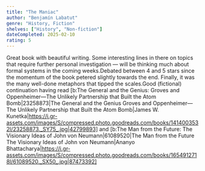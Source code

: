 ```yaml
---
title: "The Maniac"
author: "Benjamín Labatut"
genre: "History, Fiction"
shelves: ["History", "Non-fiction"]
dateCompleted: 2025-02-10
rating: 5
---
```


Great book with beautiful writing. Some interesting lines in there on topics that require further personal investigation — will be thinking much about formal systems in the coming weeks.Debated between 4 and 5 stars since the momentum of the book petered slightly towards the end. Finally, it was the many well-done metaphors that tipped the scales.Good (fictional) continuation having read [b:The General and the Genius: Groves and Oppenheimer—The Unlikely Partnership that Built the Atom Bomb|23258873|The General and the Genius Groves and Oppenheimer—The Unlikely Partnership that Built the Atom Bomb|James W. Kunetka|https://i.gr-assets.com/images/S/compressed.photo.goodreads.com/books/1414003532l/23258873._SY75_.jpg|42799893] and [b:The Man from the Future: The Visionary Ideas of John von Neumann|61089520|The Man from the Future The Visionary Ideas of John von Neumann|Ananyo Bhattacharya|https://i.gr-assets.com/images/S/compressed.photo.goodreads.com/books/1654912718l/61089520._SX50_.jpg|87473392]